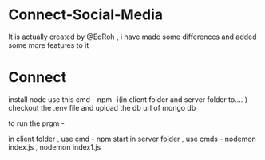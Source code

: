 # Connect-Social-Media
It is actually created by @EdRoh , i have made some differences and added some more features to it


# Connect
install node 
use this cmd - npm -i(in client folder and server folder to.... )
checkout the .env file and upload the db url of mongo db

to run the prgm - 

in client folder , use cmd - npm start
in server folder , use cmds - nodemon index.js , nodemon index1.js

